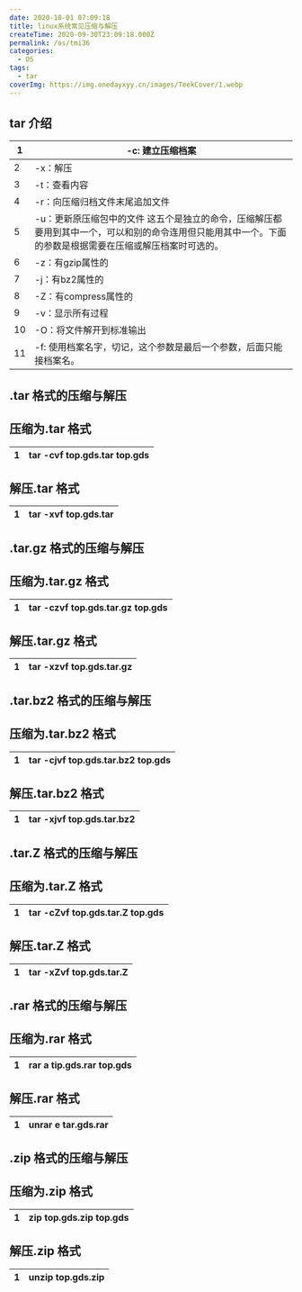 ```yaml
---
date: 2020-10-01 07:09:18
title: linux系统常见压缩与解压
createTime: 2020-09-30T23:09:18.000Z
permalink: /os/tmi36
categories:
  - OS
tags:
  - tar
coverImg: https://img.onedayxyy.cn/images/TeekCover/1.webp
---
```



## tar 介绍

|1|-c: 建立压缩档案   |
|---|---|
|2|-x：解压   |
|3|-t：查看内容   |
|4|-r：向压缩归档文件末尾追加文件   |
|5|-u：更新原压缩包中的文件   这五个是独立的命令，压缩解压都要用到其中一个，可以和别的命令连用但只能用其中一个。下面的参数是根据需要在压缩或解压档案时可选的。   |
|6|-z：有gzip属性的   |
|7|-j：有bz2属性的   |
|8|-Z：有compress属性的   |
|9|-v：显示所有过程   |
|10|-O：将文件解开到标准输出   |
|11|-f: 使用档案名字，切记，这个参数是最后一个参数，后面只能接档案名。

## .tar 格式的压缩与解压

## 压缩为.tar 格式

| 1 | tar -cvf top.gds.tar top.gds |
| --- | --- |

## 解压.tar 格式

| 1 | tar -xvf top.gds.tar |
| --- | --- |

## .tar.gz 格式的压缩与解压

## 压缩为.tar.gz 格式

| 1 | tar -czvf top.gds.tar.gz top.gds |
| --- | --- |

## 解压.tar.gz 格式

| 1 | tar -xzvf top.gds.tar.gz |
| --- | --- |

## .tar.bz2 格式的压缩与解压

## 压缩为.tar.bz2 格式

| 1 | tar -cjvf top.gds.tar.bz2 top.gds |
| --- | --- |

## 解压.tar.bz2 格式

| 1 | tar -xjvf top.gds.tar.bz2 |
| --- | --- |

## .tar.Z 格式的压缩与解压

## 压缩为.tar.Z 格式

| 1 | tar -cZvf top.gds.tar.Z top.gds |
| --- | --- |

## 解压.tar.Z 格式

| 1 | tar -xZvf top.gds.tar.Z |
| --- | --- |

## .rar 格式的压缩与解压

## 压缩为.rar 格式

| 1 | rar a tip.gds.rar top.gds |
| --- | --- |

## 解压.rar 格式

| 1 | unrar e tar.gds.rar |
| --- | --- |

## .zip 格式的压缩与解压

## 压缩为.zip 格式

| 1 | zip top.gds.zip top.gds |
| --- | --- |

## 解压.zip 格式

| 1 | unzip top.gds.zip |
| --- | --- |